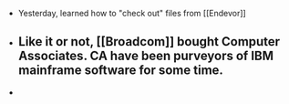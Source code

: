 - Yesterday, learned how to "check out" files from [[Endevor]]
- Like it or not, [[Broadcom]] bought Computer Associates. CA have been purveyors of IBM mainframe software for some time.
	-
-